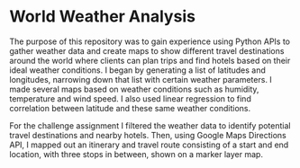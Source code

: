# World Weather Analysis


The purpose of this repository was to gain experience using Python APIs to gather weather data and create maps to show different travel destinations around the world where clients can plan trips and find hotels based on their ideal weather conditions. I began by generating a list of latitudes and longitudes, narrowing down that list with certain weather parameters. I made several maps based on weather conditions such as humidity, temperature and wind speed. I also used linear regression to find correlation between latitude and these same weather conditions. 

For the challenge assignment I filtered the weather data to identify potential travel destinations and nearby hotels. Then, using Google Maps Directions API, I mapped out an itinerary and travel route consisting of a start and end location, with three stops in between, shown on a marker layer map.  
